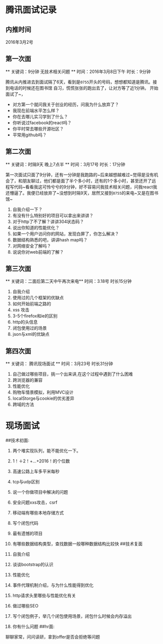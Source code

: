 # 腾讯面试记录
## 内推时间
2016年3月2号

## 第一次面
** 关键词：9分钟 无技术相关问题 **
时间：2016年3月8日下午 时长：9分钟

腾讯从内推进去到面试隔了6天，看到是`0755`开头的号码，想想都知道是腾讯。接到电话的时候还在图书馆
自习，慌慌张张的跑出去了，让对方等了近1分钟。 开始面试了~，
- 对方第一个就问我关于创业的经历，问我为什么放弃了？
- 我现在前端水平怎么样？  
- 你在去哪儿实习学到了什么？
- 你听说过facebook的react吗？
- 你平时常去哪些开源社区？
- 平常用github吗？

## 第二次面
** 关键词：时隔9天 晚上7点半 **
时间：3月17号 时长：17分钟

第一次面试只面了9分钟，还有一分钟是我跑路的~后来越想越难过~觉得是没有机会了，和朋友聊过，他们都是面了半个多小时，还有的1个多小时，甚至还开了远程写代码~看看我这可怜兮兮的9分钟，好不容易问我技术相关问题，问我react我还懵逼了。我便已经放弃了~没想到时隔9天，居然又接到`0755`的来电~又是在图书馆~  

1. 自我介绍一下？
2. 有没有什么特别好的项目可以拿出来讲讲？
3. 对于http了不了解？讲讲304状态码？
4. 说出你知道的性能优化？
5. 如果一个用户访问你的网站，发现白屏了，你怎么解决？
6. 数据结构熟悉的吧，讲讲hash map吗？
7. 对网络安全了解吗？
8. 说说你对web前端的了解？

## 第三次面
** 关键词：二面后第二天中午再次来电**
时间：3.18号 时长15分钟

1. 自我介绍
2. 使用过的几个框架的优缺点
3. 如何开始前端之路的
4. xss 攻击
5. 3-5个firefox和ie的区别
6. http的头信息
7. 闭包使用过的场景
8. json与xml的优缺点

## 第四次面
** 关键词： 腾讯现场面试 **
时间：3月23号 时长31分钟

1. 自己做过哪些项目，挑一个出来讲,在这个过程中遇到了什么困难
2. 跨浏览器的兼容
3. 性能优化
4. 购物车情景模拟，利用MVC设计
5. localStorge与cookie的优劣差异
6. 跨域的方法

# 现场面试
##技术初面:

1. 两个堆实现队列，能不能优化一下。
2. 1！＋2！+...+2016！的个位数
3. 高速公路上车多平米每秒
4. tcp与udp区别
5. 说一个你做项目中解决的问题
6. 安全问题xxs攻击，csrf
7. 移动端有哪些本地存储方式
8. 写个闭包代码
9. 最有遗憾的项目
10. 有哪些数据结构类型，查找数据一般哪种数据结构比较快
##技术复面

1. 自我介绍
2. 谈谈bootstrap的认识
3. 性能优化
4. 事件代理机制介绍，与为什么性能得到优化
5. http请求头里哪些与性能优化有关
6. 做过哪些SEO
7. 写个闭包例子，举几个闭包使用场景，闭包什么时候会内存溢出
8. 你有什么问题
##hr面:

聊聊家常，问问读研，拿到offer是否会拒绝等问题
